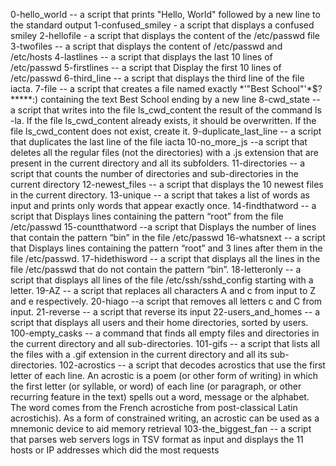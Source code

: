 0-hello_world -- a script that prints "Hello, World" followed by a new line to the standard output 1-confused_smiley - a script that displays a confused smiley 2-hellofile - a script that displays the content of the /etc/passwd file 3-twofiles -- a script that displays the content of /etc/passwd and /etc/hosts 4-lastlines -- a script that displays the last 10 lines of /etc/passwd 5-firstlines -- a script that Display the first 10 lines of /etc/passwd 6-third_line -- a script that displays the third line of the file iacta. 7-file -- a script that creates a file named exactly *\'"Best School"'\*$?*****:) containing the text Best School ending by a new line 8-cwd_state -- a script that writes into the file ls_cwd_content the result of the command ls -la. If the file ls_cwd_content already exists, it should be overwritten. If the file ls_cwd_content does not exist, create it. 9-duplicate_last_line -- a script that duplicates the last line of the file iacta 10-no_more_js --a script that deletes all the regular files (not the directories) with a .js extension that are present in the current directory and all its subfolders. 11-directories -- a script that counts the number of directories and sub-directories in the current directory 12-newest_files -- a script that displays the 10 newest files in the current directory. 13-unique -- a script that takes a list of words as input and prints only words that appear exactly once. 14-findthatword -- a script that Displays lines containing the pattern “root” from the file /etc/passwd 15-countthatword --a script that Displays the number of lines that contain the pattern “bin” in the file /etc/passwd 16-whatsnext -- a script that Displays lines containing the pattern “root” and 3 lines after them in the file /etc/passwd. 17-hidethisword -- a script that displays all the lines in the file /etc/passwd that do not contain the pattern “bin”. 18-letteronly -- a script that displays all lines of the file /etc/ssh/sshd_config starting with a letter. 19-AZ -- a script that replaces all characters A and c from input to Z and e respectively. 20-hiago --a script that removes all letters c and C from input. 21-reverse -- a script that reverse its input 22-users_and_homes -- a script that displays all users and their home directories, sorted by users. 100-empty_casks -- a command that finds all empty files and directories in the current directory and all sub-directories. 101-gifs -- a script that lists all the files with a .gif extension in the current directory and all its sub-directories. 102-acrostics -- a script that decodes acrostics that use the first letter of each line. An acrostic is a poem (or other form of writing) in which the first letter (or syllable, or word) of each line (or paragraph, or other recurring feature in the text) spells out a word, message or the alphabet. The word comes from the French acrostiche from post-classical Latin acrostichis). As a form of constrained writing, an acrostic can be used as a mnemonic device to aid memory retrieval 103-the_biggest_fan -- a script that parses web servers logs in TSV format as input and displays the 11 hosts or IP addresses which did the most requests
